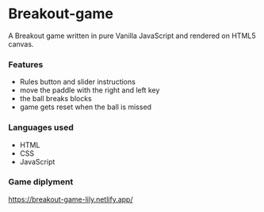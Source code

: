 # Breakout-game
A Breakout game written in pure Vanilla JavaScript and rendered on HTML5 canvas.

### Features
 * Rules button and slider instructions
 * move the paddle with the right and left key
 * the ball breaks blocks
 * game gets reset when the ball is missed

### Languages used
 * HTML
 * CSS
 * JavaScript

### Game diplyment
https://breakout-game-lily.netlify.app/
